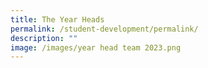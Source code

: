 ```yaml
---
title: The Year Heads
permalink: /student-development/permalink/
description: ""
image: /images/year head team 2023.png
---
```

